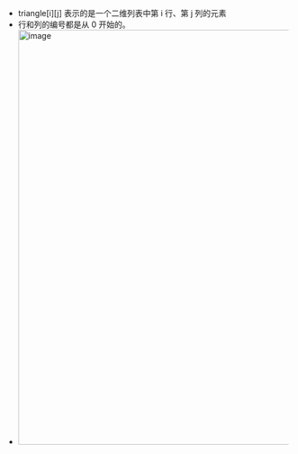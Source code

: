 * triangle[i][j] 表示的是一个二维列表中第 i 行、第 j 列的元素
* 行和列的编号都是从 0 开始的。
* <img width="737" alt="image" src="https://github.com/user-attachments/assets/16418494-d06e-4eb5-9f96-1d30edec5585">
